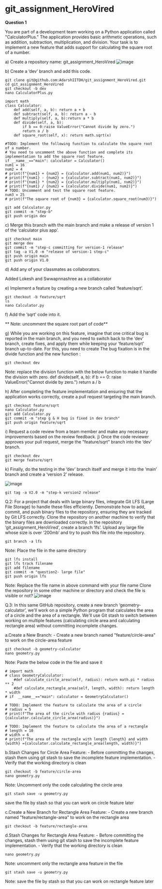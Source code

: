 # git_assignment_HeroVired
**Question 1**

You are part of a development team working on a Python application called "CalculatorPlus." The application provides basic arithmetic operations, such as addition, subtraction, multiplication, and division. Your task is to implement a new feature that adds support for calculating the square root of a number.

a) Create a repository name: git_assignment_HeroVired
![image](https://github.com/AdarshIITDH/git_assignment_HeroVired/assets/60352729/54d0043b-be8a-4a28-a499-74e6cc2262c8)

b) Create a ‘dev’ branch and add this code.
```
git clone git@github.com:AdarshIITDH/git_assignment_HeroVired.git
cd git_assignment_HeroVired
git checkout -b dev
nano CalculatorPlus.py
```
```
import math 
class Calculator:
	def add(self, a, b): return a + b
	def subtract(self, a, b): return a - b
	def multiply(self, a, b):return a * b
	def divide(self, a, b): 
		if b == 0:raise ValueError("Cannot divide by zero.") 
		return a / b
	def square_root(self, x): return math.sqrt(x)

#TODO: Implement the following function to calculate the square root of a number.
# You need to uncomment the above function and complete its implementation to add the square root feature.
if __name__=="main": calculator = Calculator()
num1 = 16
num2 = 4
# print(f"{num1} + {num2} = {calculator.add(num1, num2)}") 
# print(f"{num1} - {num2} = {calculator.subtract(num1, num2)}") 
# print(f"{num1} * {num2} = {calculator.multiply(num1, num2)}") 
# print(f"{num1} / {num2} = {calculator.divide(num1, num2)}")
# TODO: Uncomment and test the square root feature. 
num3 = 25
# print(f"The square root of {num3} = {calculator.square_root(num3)}")
```
	git add Calculator.py
 	git commit -m "step-b"
  	git push origin dev

c) Merge this branch with the main branch and make a release of version 1 of the ‘calculator plus app’.

	git checkout main
	git merge dev
	git commit -m "step-c committing for version-1 release"
	git tag -a V1.0 -m "release of version-1 step-c"
	git push origin main
	git push origin V1.0	
d) Add any of your classmates as collaborators.

Added Lokesh and Swwapnnashree as a collaborator

e) Implement a feature by creating a new branch called ‘feature/sqrt’.

	git checkout -b feature/sqrt
 	ls
  	nano Calculator.py
   
f) Add the ‘sqrt’ code into it.

** Note: uncomment the square root part of code**

g) While you are working on this feature, imagine that one critical bug is reported in the main branch, and you need to switch back to the ‘dev’ branch, create fixes, and apply them while keeping your ‘feature/sqrt’ branch up-to-date. For this, you need to create
The bug fixation is in the divide function and the new function :

	git checkout dev
Note: replace the division function with the below function to make it handle the division with zero.
def divide(self, a, b): if b == 0: raise ValueError("Cannot divide by zero.") return a / b

h) After completing the feature implementation and ensuring that the application works correctly, create a pull request targeting the main branch.

	git checkout feature/sqrt
	nano Calculator.py
	git add Calculator.py
	git commit -m "step g & H bug is fixed in dev branch"
	git push origin feature/sqrt

i) Request a code review from a team member and make any necessary improvements based on the review feedback.
j) Once the code reviewer approves your pull request, merge the "feature/sqrt" branch into the ‘dev’ branch.

	git checkout dev
	git merge feature/sqrt

k) Finally, do the testing in the ‘dev’ branch itself and merge it into the ‘main’ branch and create a ‘version 2’ release.

![image](https://github.com/AdarshIITDH/git_assignment_HeroVired/assets/60352729/c41aa5c0-9e5d-4e77-8b7e-488a7dc893f8)

	git tag -a V2.0 -m "step-k version2 release"


Q.2: For a project that deals with large binary files, integrate Git LFS (Large File Storage) to handle these files efficiently. Demonstrate how to add, commit, and push binary files to the repository, ensuring they are tracked by Git LFS correctly. Clone the repository on another machine to verify that the binary files are downloaded correctly. In the repository ‘git_assignment_HeroVired’, create a branch ‘lfs’. Upload any large file whose size is over ‘200mb’ and try to push this file into the repository.

	git branch -a lfs
Note: Place the file in the same directory

	git lfs install
	git lfs track filename
	git add filename
	git commit -m "question2- large file"
	git push origin lfs
Note: Replace the file name in above command with your file name
Clone the repository in some other machine or directory and check the file is visible or not?
![image](https://github.com/AdarshIITDH/git_assignment_HeroVired/assets/60352729/23cec2fe-48dc-4d33-95cc-fd5a0fb45026)

Q.3: In this same GitHub repository, create a new branch ‘geometry-calculator’, we'll work on a simple Python program that calculates the area of a circle and the area of a rectangle. We'll use Git stash to switch between working on multiple features (calculating circle area and calculating rectangle area) without committing incomplete changes.

a.Create a New Branch:
	- Create a new branch named "feature/circle-area" to work on the circle-area feature
 
	git checkout -b geometry-calculator
	nano geometry.py
 Note: Paste the below code in the file and save it
```
# import math
# class GeometryCalculator:
    #def calculate_circle_area(self, radius): return math.pi * radius ** 2
    #def calculate_rectangle_area(self, length, width): return length * width
# if  __name__=="main": calculator = GeometryCalculator()

# TODO: Implement the feature to calculate the area of a circle 
# radius = 5
# print(f"The area of the circle with radius {radius} ={calculator.calculate_circle_area(radius)}")

# TODO: Implement the feature to calculate the area of a rectangle 
# length = 10
# width = 6
# print(f"The area of the rectangle with length {length} and width {width} ={calculator.calculate_rectangle_area(length, width)}")
```
b.Stash Changes for Circle Area Feature:
	-  Before committing the changes, stash them using git stash to save the incomplete feature implementation.
	-  Verify that the working directory is clean

	git checkout -b feature/circle-area
 	nano geometry.py
  Note: Uncomment only the code calculating the circle area

   	git stash save -u geometry.py
  save the file by stash so that you can work on circle feature later

c.Create a New Branch for Rectangle Area Feature:
	- Create a new branch named "feature/rectangle-area" to work on the rectangle area

	git checkout -b feature/rectangle-area

d.Stash Changes for Rectangle Area Feature:
	-  Before committing the changes, stash them using git stash to save the incomplete feature implementation.
	-  Verify that the working directory is clean

	nano geometry.py
 Note: uncomment only the rectangle area feature in the file

	git stash save -u geometry.py
 Note: save the file by stash so that you can work on rectangle feature later












